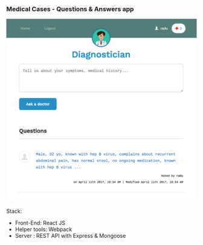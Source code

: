 ### Medical Cases - Questions & Answers app

<kbd>
  <img src="/app-shot.png?raw=true">
</kbd>


Stack:
- Front-End: React JS
- Helper tools: Webpack
- Server : REST API with Express &amp; Mongoose
